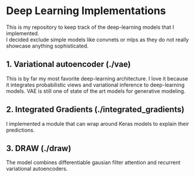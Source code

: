 # Deep Learning Implementations
This is my repository to keep track of the deep-learning models that I implemented.  
I decided exclude simple models like convnets or mlps as they do not really showcase anything sophisticated.

## 1. Variational autoencoder (./vae)  
This is by far my most favorite deep-learning architecture. I love it because it integrates probabilistic views and variational inference to deep-learning models. VAE is still one of state of the art models for generative modeling.

## 2. Integrated Gradients (./integrated_gradients)  
I implemented a module that can wrap around Keras models to explain their predictions.

## 3. DRAW (./draw)  
The model combines differentiable gausian filter attention and recurrent variational autoencoders.
